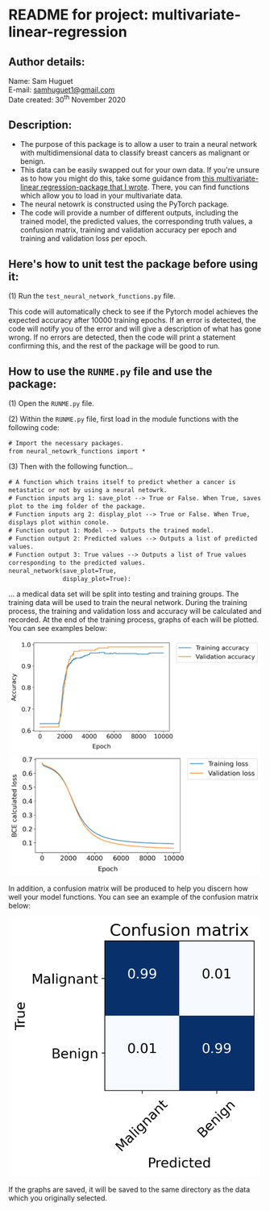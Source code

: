 # README for project: multivariate-linear-regression

## Author details: 
Name: Sam Huguet  
E-mail: samhuguet1@gmail.com  
Date created: 30<sup>th</sup> November 2020

## Description:   
- The purpose of this package is to allow a user to train a neural network with multidimensional data to classify breast cancers as malignant or benign. 
- This data can be easily swapped out for your own data. If you're unsure as to how you might do this, take some guidance from [this multivariate-linear regression-package that I wrote](https://github.com/SamHSoftware/Machine-Learning/tree/main/multivariate-linear-regression). There, you can find functions which allow you to load in your multivariate data.
- The neural netowrk is constructed using the PyTorch package. 
- The code will provide a number of different outputs, including the trained model, the predicted values, the corresponding truth values, a confusion matrix, training and validation accuracy per epoch and training and validation loss per epoch. 


## Here's how to unit test the package before using it: 

(1) Run the ```test_neural_network_functions.py``` file.  

This code will automatically check to see if the Pytorch model achieves the expected accuracy after 10000 training epochs. If an error is detected, the code will notify you of the error and will give a description of what has gone wrong. If no errors are detected, then the code will print a statement confirming this, and the rest of the package will be good to run. 

## How to use the ```RUNME.py``` file and use the package: 

(1) Open the ```RUNME.py``` file. 

(2) Within the ```RUNME.py``` file, first load in the module functions with the following code:

```
# Import the necessary packages.
from neural_netowrk_functions import *
```

(3) Then with the following function... 
```
# A function which trains itself to predict whether a cancer is metastatic or not by using a neural netowrk. 
# Function inputs arg 1: save_plot --> True or False. When True, saves plot to the img folder of the package. 
# Function inputs arg 2: display_plot --> True or False. When True, displays plot within conole. 
# Function output 1: Model --> Outputs the trained model.
# Function output 2: Predicted values --> Outputs a list of predicted values.  
# Function output 3: True values --> Outputs a list of True values corresponding to the predicted values.
neural_network(save_plot=True, 
               display_plot=True): 
```

... a medical data set will be split into testing and training groups. The training data will be used to train the neural network. During the training process, the training and validation loss and accuracy will be calculated and recorded. At the end of the training process, graphs of each will be plotted. You can see examples below: 

<img src="https://github.com/SamHSoftware/Machine-Learning/blob/main/neural-network-breast-cancer/img/training_and_validation_accuracy.png?raw=true" alt="Validation and training accuracy per epoch" width="500"/>  

<img src="https://github.com/SamHSoftware/Machine-Learning/blob/main/neural-network-breast-cancer/img/training_and_validation_loss.png?raw=true" alt="Validation and training loss per epoch" width="500"/>  

In addition, a confusion matrix will be produced to help you discern how well your model functions. You can see an example of the confusion matrix below: 

<img src="https://github.com/SamHSoftware/Machine-Learning/blob/main/neural-network-breast-cancer/img/confusion_matrix.png?raw=true" alt="Validation and training loss per epoch" width="500"/>  

If the graphs are saved, it will be saved to the same directory as the data which you originally selected.


